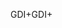 <span data-ttu-id="d6ca1-101">GDI+</span><span class="sxs-lookup"><span data-stu-id="d6ca1-101">GDI+</span></span>